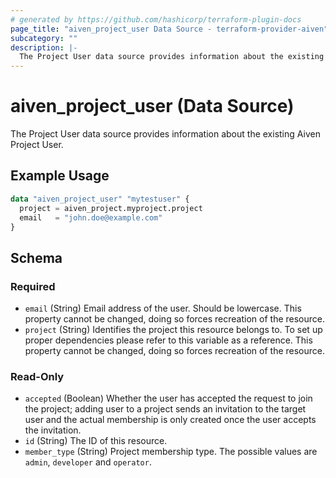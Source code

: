 ```yaml
---
# generated by https://github.com/hashicorp/terraform-plugin-docs
page_title: "aiven_project_user Data Source - terraform-provider-aiven"
subcategory: ""
description: |-
  The Project User data source provides information about the existing Aiven Project User.
---
```


# aiven_project_user (Data Source)

The Project User data source provides information about the existing Aiven Project User.

## Example Usage

```terraform
data "aiven_project_user" "mytestuser" {
  project = aiven_project.myproject.project
  email   = "john.doe@example.com"
}
```

<!-- schema generated by tfplugindocs -->
## Schema

### Required

- `email` (String) Email address of the user. Should be lowercase. This property cannot be changed, doing so forces recreation of the resource.
- `project` (String) Identifies the project this resource belongs to. To set up proper dependencies please refer to this variable as a reference. This property cannot be changed, doing so forces recreation of the resource.

### Read-Only

- `accepted` (Boolean) Whether the user has accepted the request to join the project; adding user to a project sends an invitation to the target user and the actual membership is only created once the user accepts the invitation.
- `id` (String) The ID of this resource.
- `member_type` (String) Project membership type. The possible values are `admin`, `developer` and `operator`.
